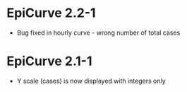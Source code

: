 # EpiCurve 2.2-1
- Bug fixed in hourly curve - wrong number of total cases
# EpiCurve 2.1-1
- Y scale (cases) is now displayed with integers only
